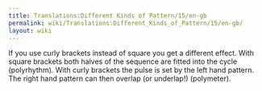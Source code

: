 ```yaml
---
title: Translations:Different Kinds of Pattern/15/en-gb
permalink: wiki/Translations:Different_Kinds_of_Pattern/15/en-gb/
layout: wiki
---
```


If you use curly brackets instead of square you get a different effect.
With square brackets both halves of the sequence are fitted into the
cycle (polyrhythm). With curly brackets the pulse is set by the left
hand pattern. The right hand pattern can then overlap (or underlap!)
(polymeter).
